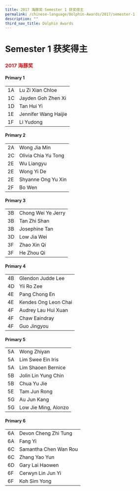 ```yaml
---
title: 2017 海豚奖 Semester 1 获奖得主
permalink: /chinese-language/Dolphin-Awards/2017/semester-1
description: ""
third_nav_title: Dolphin Awards
---
```

Semester 1 获奖得主
===============

### <span style = "color: #c81b1b"> <b>2017 海豚奖</b> </span>

#### Primary 1

|    |                      |
|----|----------------------|
| 1A | Lu Zi Xian Chloe     |
| 1C | Jayden Goh Zhen Xi   |
| 1D | Tan Hui Yi           |
| 1E | Jennifer Wang Haijie |
| 1F | Li Yudong            |

#### Primary 2

|    |                     |
|----|---------------------|
| 2A | Wong Jia Min        |
| 2C | Olivia Chia Yu Tong |
| 2E | Wu Liangyu          |
| 2E | Wong Yi De          |
| 2E | Shyanne Ong Yu Xin  |
| 2F | Bo Wen              |

#### Primary 3

|    |                    |
|----|--------------------|
| 3B | Chong Wei Ye Jerry |
| 3B | Tan Zhi Shan       |
| 3B | Josephine Tan      |
| 3D | Low Jia Wei        |
| 3F | Zhao Xin Qi        |
| 3F | He Zhou Qi         |

#### Primary 4

|    |                      |
|----|----------------------|
| 4B | Glendon Judde Lee    |
| 4D | Yii Ro Zee           |
| 4E | Pang Chong En        |
| 4E | Kendes Ong Leon Chai |
| 4F | Audrey Lau Hui Xuan  |
| 4F | Chaw Eaindray        |
| 4F | Guo Jingyou          |

#### Primary 5

|    |                      |
|----|----------------------|
| 5A | Wong Zhiyan          |
| 5A | Lim Swee Ein Iris    |
| 5A | Lim Shaoen Bernice   |
| 5B | Jolin Lin Yung Chin  |
| 5B | Chua Yu Jie          |
| 5E | Tam Jun Rong         |
| 5G | Au Jun Kang          |
| 5G | Low Jie Ming, Alonzo |

#### Primary 6

|    |                       |
|----|-----------------------|
| 6A | Devon Cheng Zhi Tung  |
| 6A | Fang Yi               |
| 6C | Samantha Chen Wan Rou |
| 6C | Zhang Yao Yun         |
| 6D | Gary Lai Haowen       |
| 6F | Cerwyn Lin Jun Yi     |
| 6F | Koh Sim Yong          |